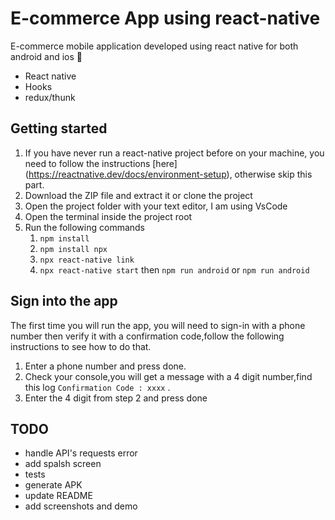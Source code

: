 # E-commerce App using react-native

E-commerce mobile application developed using react native for both android and ios :iphone:

- React native
- Hooks
- redux/thunk

## Getting started

1. If you have never run a react-native project before on your machine, you need to follow the instructions [here] (https://reactnative.dev/docs/environment-setup), otherwise skip this part.
2. Download the ZIP file and extract it or clone the project
3. Open the project folder with your text editor, I am using VsCode
4. Open the terminal inside the project root
5. Run the following commands
   1. `npm install`
   2. `npm install npx`
   3. `npx react-native link`
   4. `npx react-native start` then `npm run android` or `npm run android`

## Sign into the app

The first time you will run the app, you will need to sign-in with a phone number then verify it with a confirmation code,follow the following instructions to see how to do that.

1. Enter a phone number and press done.
2. Check your console,you will get a message with a 4 digit number,find this log `Confirmation Code : xxxx` .
3. Enter the 4 digit from step 2 and press done

## TODO

- handle API's requests error
- add spalsh screen
- tests
- generate APK
- update README
- add screenshots and demo
